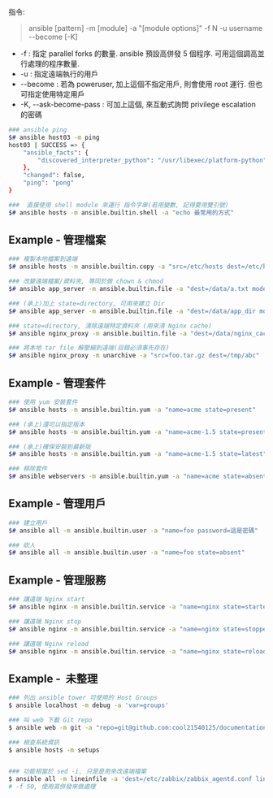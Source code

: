 指令:

> ansible [pattern] -m [module] -a "[module options]" -f N -u username --become [-K]

* -f : 指定 parallel forks 的數量. ansible 預設高併發 5 個程序. 可用這個調高並行處理的程序數量.
* -u : 指定遠端執行的用戶
* --become : 若為 poweruser, 加上這個不指定用戶, 則會使用 root 運行. 但也可指定使用特定用戶
* -K, --ask-become-pass : 可加上這個, 來互動式詢問 privilege escalation 的密碼

```bash
### ansible ping
$# ansible host03 -m ping
host03 | SUCCESS => {
    "ansible_facts": {
        "discovered_interpreter_python": "/usr/libexec/platform-python"
    },
    "changed": false,
    "ping": "pong"
}
```

```bash
###  直接使用 shell module 來運行 指令字串(若用變數, 記得要用雙引號)
$# ansible hosts -m ansible.builtin.shell -a "echo 最常用的方式"
```


## Example - 管理檔案

```bash
### 複製本地檔案到遠端 
$# ansible hosts -m ansible.builtin.copy -a "src=/etc/hosts dest=/etc/hosts"

### 改變遠端檔案/資料夾, 等同於做 chown & chmod
$# ansible app_server -m ansible.builtin.file -a "dest=/data/a.txt mode=755"

### (承上)加上 state=directory, 可用來建立 Dir
$# ansible app_server -m ansible.builtin.file -a "dest=/data/app_dir mode=755 owner=mdehaan group=mdehaan state=directory"

### state=directory, 清除遠端特定資料夾 (用來清 Nginx cache)
$# ansible nginx_proxy -m ansible.builtin.file -a "dest=/data/nginx_cache state=absent"

### 將本地 tar file 解壓縮到遠端(目錄必須事先存在)
$# ansible nginx_proxy -m unarchive -a "src=foo.tar.gz dest=/tmp/abc"
```


## Example - 管理套件

```bash
### 使用 yum 安裝套件
$# ansible hosts -m ansible.builtin.yum -a "name=acme state=present"

### (承上)還可以指定版本
$# ansible hosts -m ansible.builtin.yum -a "name=acme-1.5 state=present"

### (承上)確保安裝到最新版
$# ansible hosts -m ansible.builtin.yum -a "name=acme-1.5 state=latest"

### 移除套件 
$# ansible webservers -m ansible.builtin.yum -a "name=acme state=absent"
```


## Example - 管理用戶

```bash
### 建立用戶
$# ansible all -m ansible.builtin.user -a "name=foo password=這是密碼"

### 砍人
$# ansible all -m ansible.builtin.user -a "name=foo state=absent"
```


## Example - 管理服務 
 
```bash
### 讓遠端 Nginx start
$# ansible nginx -m ansible.builtin.service -a "name=nginx state=started"

### 讓遠端 Nginx stop
$# ansible nginx -m ansible.builtin.service -a "name=nginx state=stopped"

### 讓遠端 Nginx reload
$# ansible nginx -m ansible.builtin.service -a "name=nginx state=reloaded"
```


## Example -  未整理

```sh
### 列出 ansible tower 可使用的 Host Groups
$ ansible localhost -m debug -a 'var=groups'

### 叫 web 下載 Git repo
$ ansible web -m git -a "repo=git@github.com:cool21540125/documentation-notes.git dest=/tmp/illu version=HEAD"

### 檢查系統資訊
$ ansible hosts -m setups


### 功能相當於 sed -i, 只是是用來改遠端檔案
$ ansible all -m lineinfile -a 'dest=/etc/zabbix/zabbix_agentd.conf line="Server=112.121.164.2" regexp="^Server=" ' -f 50
# -f 50, 使用高併發來做處理
```
